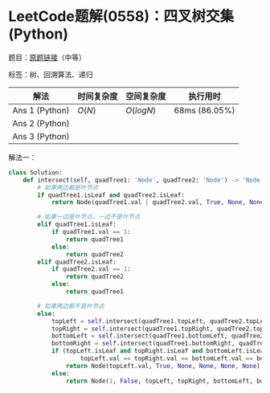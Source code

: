# LeetCode题解(0558)：四叉树交集(Python)

题目：[原题链接](https://leetcode-cn.com/problems/logical-or-of-two-binary-grids-represented-as-quad-trees/)（中等）

标签：树、回溯算法、递归

| 解法           | 时间复杂度 | 空间复杂度 | 执行用时      |
| -------------- | ---------- | ---------- | ------------- |
| Ans 1 (Python) | $O(N)$     | $O(logN)$  | 68ms (86.05%) |
| Ans 2 (Python) |            |            |               |
| Ans 3 (Python) |            |            |               |

解法一：

```python
class Solution:
    def intersect(self, quadTree1: 'Node', quadTree2: 'Node') -> 'Node':
        # 如果两边都是叶节点
        if quadTree1.isLeaf and quadTree2.isLeaf:
            return Node(quadTree1.val | quadTree2.val, True, None, None, None, None)

        # 如果一边是叶节点，一边不是叶节点
        elif quadTree1.isLeaf:
            if quadTree1.val == 1:
                return quadTree1
            else:
                return quadTree2
        elif quadTree2.isLeaf:
            if quadTree2.val == 1:
                return quadTree2
            else:
                return quadTree1

        # 如果两边都不是叶节点
        else:
            topLeft = self.intersect(quadTree1.topLeft, quadTree2.topLeft)
            topRight = self.intersect(quadTree1.topRight, quadTree2.topRight)
            bottomLeft = self.intersect(quadTree1.bottomLeft, quadTree2.bottomLeft)
            bottomRight = self.intersect(quadTree1.bottomRight, quadTree2.bottomRight)
            if (topLeft.isLeaf and topRight.isLeaf and bottomLeft.isLeaf and bottomRight.isLeaf and
                    topLeft.val == topRight.val == bottomLeft.val == bottomRight.val):
                return Node(topLeft.val, True, None, None, None, None)
            else:
                return Node(1, False, topLeft, topRight, bottomLeft, bottomRight)
```

